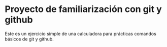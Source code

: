 # Proyecto de familiarización con git y github

Este es un ejercicio simple de una calculadora para prácticas
comandos básicos de git y github.